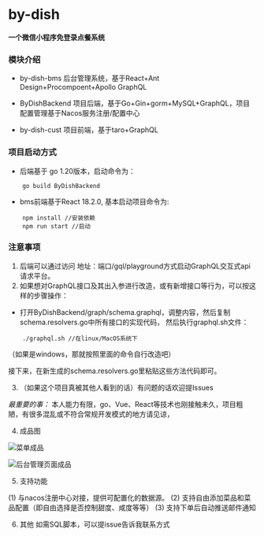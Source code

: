 # by-dish

**一个微信小程序免登录点餐系统**

### 模块介绍

* by-dish-bms 后台管理系统，基于React+Ant Design+Procompoent+Apollo GraphQL

* ByDishBackend 项目后端，基于Go+Gin+gorm+MySQL+GraphQL，项目配置管理基于Nacos服务注册/配置中心

* by-dish-cust 项目前端，基于taro+GraphQL

### 项目启动方式

* 后端基于 go 1.20版本，启动命令为：

```shell
    go build ByDishBackend
```

* bms前端基于React 18.2.0, 基本启动项目命令为:
```shell
    npm install //安装依赖
    npm run start //启动
```

### 注意事项

1. 后端可以通过访问 地址：端口/gql/playground方式启动GraphQL交互式api请求平台。
2. 如果想对GraphQL接口及其出入参进行改造，或有新增接口等行为，可以按这样的步骤操作：
   
* 打开ByDishBackend/graph/schema.graphql，调整内容，然后复制schema.resolvers.go中所有接口的实现代码，
然后执行graphql.sh文件：
```shell
    ./graphql.sh //在linux/MacOS系统下
```

（如果是windows，那就按照里面的命令自行改造吧）

接下来，在新生成的schema.resolvers.go里粘贴这些方法代码即可。

3. （如果这个项目真被其他人看到的话）有问题的话欢迎提Issues

*最重要的事：* 本人能力有限，go、Vue、React等技术也刚接触未久，项目粗陋，有很多混乱或不符合常规开发模式的地方请见谅，

4. 成品图

![菜单成品](https://seckill-1305486145.cos.ap-guangzhou.myqcloud.com/4c96bcea5a2a43deac521d693c58a55b.jpg)

![后台管理页面成品](https://seckill-1305486145.cos.ap-guangzhou.myqcloud.com/5968b3626bd04d6ab0362cf040d1ea59.png)

5. 支持功能

(1) 与nacos注册中心对接，提供可配置化的数据源。
(2) 支持自由添加菜品和菜品配置（即自由选择是否控制甜度、咸度等等）
(3) 支持下单后自动推送邮件通知


6. 其他
如需SQL脚本，可以提issue告诉我联系方式
